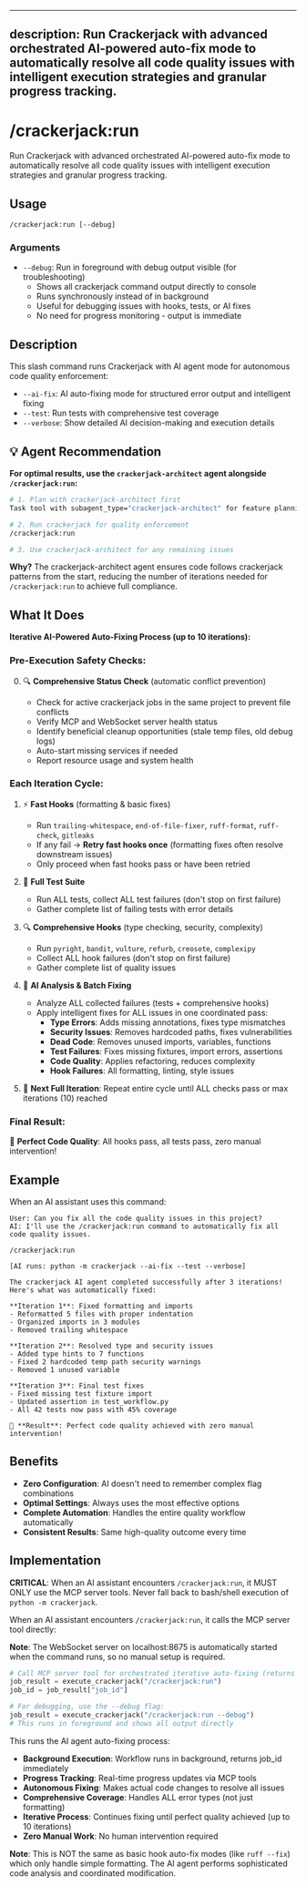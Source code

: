 ______________________________________________________________________

## description: Run Crackerjack with advanced orchestrated AI-powered auto-fix mode to automatically resolve all code quality issues with intelligent execution strategies and granular progress tracking.

# /crackerjack:run

Run Crackerjack with advanced orchestrated AI-powered auto-fix mode to automatically resolve all code quality issues with intelligent execution strategies and granular progress tracking.

## Usage

```
/crackerjack:run [--debug]
```

### Arguments

- `--debug`: Run in foreground with debug output visible (for troubleshooting)
  - Shows all crackerjack command output directly to console
  - Runs synchronously instead of in background
  - Useful for debugging issues with hooks, tests, or AI fixes
  - No need for progress monitoring - output is immediate

## Description

This slash command runs Crackerjack with AI agent mode for autonomous code quality enforcement:

- `--ai-fix`: AI auto-fixing mode for structured error output and intelligent fixing
- `--test`: Run tests with comprehensive test coverage
- `--verbose`: Show detailed AI decision-making and execution details

## 💡 Agent Recommendation

**For optimal results, use the `crackerjack-architect` agent alongside `/crackerjack:run`:**

```bash
# 1. Plan with crackerjack-architect first
Task tool with subagent_type="crackerjack-architect" for feature planning

# 2. Run crackerjack for quality enforcement
/crackerjack:run

# 3. Use crackerjack-architect for any remaining issues
```

**Why?** The crackerjack-architect agent ensures code follows crackerjack patterns from the start, reducing the number of iterations needed for `/crackerjack:run` to achieve full compliance.

## What It Does

**Iterative AI-Powered Auto-Fixing Process (up to 10 iterations):**

### Pre-Execution Safety Checks:

0. 🔍 **Comprehensive Status Check** (automatic conflict prevention)

   - Check for active crackerjack jobs in the same project to prevent file conflicts
   - Verify MCP and WebSocket server health status
   - Identify beneficial cleanup opportunities (stale temp files, old debug logs)
   - Auto-start missing services if needed
   - Report resource usage and system health

### Each Iteration Cycle:

1. ⚡ **Fast Hooks** (formatting & basic fixes)

   - Run `trailing-whitespace`, `end-of-file-fixer`, `ruff-format`, `ruff-check`, `gitleaks`
   - If any fail → **Retry fast hooks once** (formatting fixes often resolve downstream issues)
   - Only proceed when fast hooks pass or have been retried

1. 🧪 **Full Test Suite**

   - Run ALL tests, collect ALL test failures (don't stop on first failure)
   - Gather complete list of failing tests with error details

1. 🔍 **Comprehensive Hooks** (type checking, security, complexity)

   - Run `pyright`, `bandit`, `vulture`, `refurb`, `creosote`, `complexipy`
   - Collect ALL hook failures (don't stop on first failure)
   - Gather complete list of quality issues

1. 🤖 **AI Analysis & Batch Fixing**

   - Analyze ALL collected failures (tests + comprehensive hooks)
   - Apply intelligent fixes for ALL issues in one coordinated pass:
     - **Type Errors**: Adds missing annotations, fixes type mismatches
     - **Security Issues**: Removes hardcoded paths, fixes vulnerabilities
     - **Dead Code**: Removes unused imports, variables, functions
     - **Test Failures**: Fixes missing fixtures, import errors, assertions
     - **Code Quality**: Applies refactoring, reduces complexity
     - **Hook Failures**: All formatting, linting, style issues

1. 🔄 **Next Full Iteration**: Repeat entire cycle until ALL checks pass or max iterations (10) reached

### Final Result:

🎉 **Perfect Code Quality**: All hooks pass, all tests pass, zero manual intervention!

## Example

When an AI assistant uses this command:

```
User: Can you fix all the code quality issues in this project?
AI: I'll use the /crackerjack:run command to automatically fix all code quality issues.

/crackerjack:run

[AI runs: python -m crackerjack --ai-fix --test --verbose]

The crackerjack AI agent completed successfully after 3 iterations! Here's what was automatically fixed:

**Iteration 1**: Fixed formatting and imports
- Reformatted 5 files with proper indentation
- Organized imports in 3 modules
- Removed trailing whitespace

**Iteration 2**: Resolved type and security issues
- Added type hints to 7 functions
- Fixed 2 hardcoded temp path security warnings
- Removed 1 unused variable

**Iteration 3**: Final test fixes
- Fixed missing test fixture import
- Updated assertion in test_workflow.py
- All 42 tests now pass with 45% coverage

🎉 **Result**: Perfect code quality achieved with zero manual intervention!
```

## Benefits

- **Zero Configuration**: AI doesn't need to remember complex flag combinations
- **Optimal Settings**: Always uses the most effective options
- **Complete Automation**: Handles the entire quality workflow automatically
- **Consistent Results**: Same high-quality outcome every time

## Implementation

**CRITICAL**: When an AI assistant encounters `/crackerjack:run`, it MUST ONLY use the MCP server tools. Never fall back to bash/shell execution of `python -m crackerjack`.

When an AI assistant encounters `/crackerjack:run`, it calls the MCP server tool directly:

**Note**: The WebSocket server on localhost:8675 is automatically started when the command runs, so no manual setup is required.

```python
# Call MCP server tool for orchestrated iterative auto-fixing (returns job_id immediately)
job_result = execute_crackerjack("/crackerjack:run")
job_id = job_result["job_id"]

# For debugging, use the --debug flag:
job_result = execute_crackerjack("/crackerjack:run --debug")
# This runs in foreground and shows all output directly
```

This runs the AI agent auto-fixing process:

- **Background Execution**: Workflow runs in background, returns job_id immediately
- **Progress Tracking**: Real-time progress updates via MCP tools
- **Autonomous Fixing**: Makes actual code changes to resolve all issues
- **Comprehensive Coverage**: Handles ALL error types (not just formatting)
- **Iterative Process**: Continues fixing until perfect quality achieved (up to 10 iterations)
- **Zero Manual Work**: No human intervention required

**Note**: This is NOT the same as basic hook auto-fix modes (like `ruff --fix`) which only handle simple formatting. The AI agent performs sophisticated code analysis and coordinated modification.
